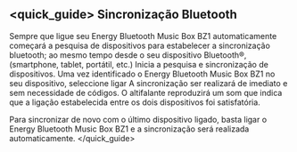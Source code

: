 ## <quick_guide> Sincronização Bluetooth
Sempre que ligue seu  Energy Bluetooth Music Box BZ1 automaticamente começará a pesquisa de dispositivos para estabelecer a sincronização bluetooth; ao mesmo tempo desde o seu dispositivo Bluetooth®, (smartphone, tablet, portátil, etc.) Inicia a pesquisa e sincronização de dispositivos. Uma vez identificado o Energy Bluetooth Music Box BZ1  no seu dispositivo, seleccione ligar A sincronização ser realizará de imediato e sem necessidade de códigos. O altifalante reproduzirá um som que indica que a ligação estabelecida entre os dois dispositivos foi satisfatória.

Para sincronizar de novo com o último dispositivo ligado, basta ligar o Energy Bluetooth Music Box BZ1 e a sincronização será realizada automaticamente.
</quick_guide>
